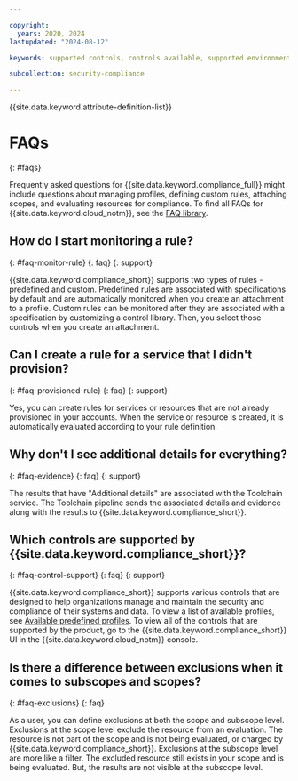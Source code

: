```yaml
---

copyright:
  years: 2020, 2024
lastupdated: "2024-08-12"

keywords: supported controls, controls available, supported environments, rule, profile, compliance issue, predefined rules, user-defined rules

subcollection: security-compliance

---
```


{{site.data.keyword.attribute-definition-list}}


# FAQs
{: #faqs}

Frequently asked questions for {{site.data.keyword.compliance_full}} might include questions about managing profiles, defining custom rules, attaching scopes, and evaluating resources for compliance. To find all FAQs for {{site.data.keyword.cloud_notm}}, see the [FAQ library](/docs/faqs).


## How do I start monitoring a rule?
{: #faq-monitor-rule}
{: faq}
{: support}

{{site.data.keyword.compliance_short}} supports two types of rules - predefined and custom. Predefined rules are associated with specifications by default and are automatically monitored when you create an attachment to a profile. Custom rules can be monitored after they are associated with a specification by customizing a control library. Then, you select those controls when you create an attachment.


## Can I create a rule for a service that I didn't provision?
{: #faq-provisioned-rule}
{: faq}
{: support}

Yes, you can create rules for services or resources that are not already provisioned in your accounts. When the service or resource is created, it is automatically evaluated according to your rule definition.

## Why don't I see additional details for everything?
{: #faq-evidence}
{: faq}
{: support}

The results that have "Additional details" are associated with the Toolchain service. The Toolchain pipeline sends the associated details and evidence along with the results to {{site.data.keyword.compliance_short}}.


## Which controls are supported by {{site.data.keyword.compliance_short}}?
{: #faq-control-support}
{: faq}
{: support}

{{site.data.keyword.compliance_short}} supports various controls that are designed to help organizations manage and maintain the security and compliance of their systems and data. To view a list of available profiles, see [Available predefined profiles](/docs/security-compliance?topic=security-compliance-predefined-profiles). To view all of the controls that are supported by the product, go to the {{site.data.keyword.compliance_short}} UI in the {{site.data.keyword.cloud_notm}} console.

<subscope>

## Is there a difference between exclusions when it comes to subscopes and scopes?
{: #faq-exclusions}
{: faq}

As a user, you can define exclusions at both the scope and subscope level. Exclusions at the scope level exclude the resource from an evaluation. The resource is not part of the scope and is not being evaluated, or charged by {{site.data.keyword.compliance_short}}. Exclusions at the subscope level are more like a filter. The excluded resource still exists in your scope and is being evaluated. But, the results are not visible at the subscope level. 

</subscope>

